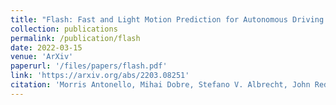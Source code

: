 ```yaml
---
title: "Flash: Fast and Light Motion Prediction for Autonomous Driving with Bayesian Inverse Planning and Learned Motion Profiles"
collection: publications
permalink: /publication/flash
date: 2022-03-15
venue: 'ArXiv'
paperurl: '/files/papers/flash.pdf'
link: 'https://arxiv.org/abs/2203.08251'
citation: 'Morris Antonello, Mihai Dobre, Stefano V. Albrecht, John Redford, Subramanian Ramamoorthy. (2022) &quot;Flash: Fast and Light Motion Prediction for Autonomous Driving with Bayesian Inverse Planning and Learned Motion Profiles.&quot; <i>CoRR, abs/2203.08251</i>.'
---
```


